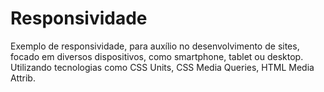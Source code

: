 # Responsividade 

Exemplo de responsividade, para auxílio no desenvolvimento de sites, focado em diversos dispositivos, como smartphone, tablet ou desktop. Utilizando tecnologias como CSS Units, CSS Media Queries, HTML Media Attrib.